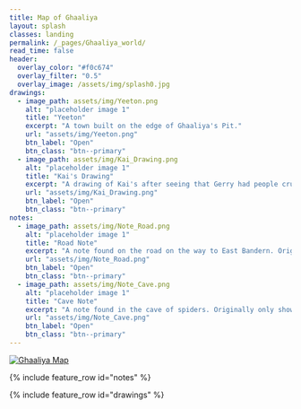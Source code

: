 ```yaml
---
title: Map of Ghaaliya
layout: splash
classes: landing
permalink: /_pages/Ghaaliya_world/
read_time: false
header:
  overlay_color: "#f0c674"
  overlay_filter: "0.5"
  overlay_image: /assets/img/splash0.jpg
drawings:
  - image_path: assets/img/Yeeton.png
    alt: "placeholder image 1"
    title: "Yeeton"
    excerpt: "A town built on the edge of Ghaaliya's Pit."
    url: "assets/img/Yeeton.png"
    btn_label: "Open"
    btn_class: "btn--primary"
  - image_path: assets/img/Kai_Drawing.png
    alt: "placeholder image 1"
    title: "Kai's Drawing"
    excerpt: "A drawing of Kai's after seeing that Gerry had people crushing on him."
    url: "assets/img/Kai_Drawing.png"
    btn_label: "Open"
    btn_class: "btn--primary"
notes:
  - image_path: assets/img/Note_Road.png
    alt: "placeholder image 1"
    title: "Road Note"
    excerpt: "A note found on the road on the way to East Bandern. Originally in Minotaur."
    url: "assets/img/Note_Road.png"
    btn_label: "Open"
    btn_class: "btn--primary"
  - image_path: assets/img/Note_Cave.png
    alt: "placeholder image 1"
    title: "Cave Note"
    excerpt: "A note found in the cave of spiders. Originally only showing a few words, our adventurers found a way to put a little more of it back together."
    url: "assets/img/Note_Cave.png"
    btn_label: "Open"
    btn_class: "btn--primary"
---
```


[![Ghaaliya Map](\DrunkardsNDimwits\assets\img\Ghaaliya.png)](\DrunkardsNDimwits\assets\img\Ghaaliya.png)

{% include feature_row id="notes" %}

{% include feature_row id="drawings" %}

